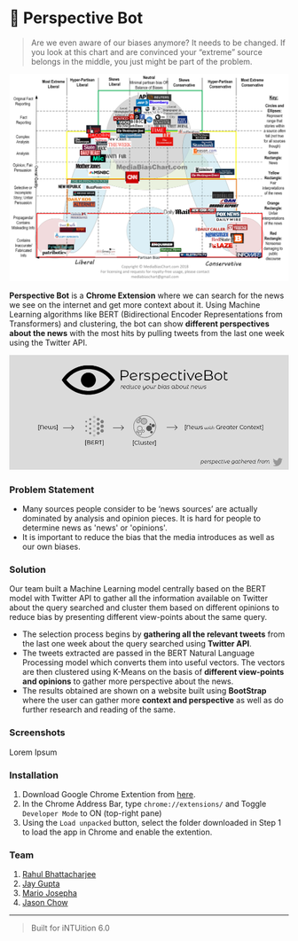 # :eyes: Perspective Bot
> Are we even aware of our biases anymore? It needs to be changed.
> If you look at this chart and are convinced your “extreme” source belongs in the middle, you just might be part of the problem.

![News Bias](news_bias.jpg)


**Perspective Bot** is a **Chrome Extension** where we can search for the news we see on the internet and get more context about it. Using Machine Learning algorithms like BERT (Bidirectional Encoder Representations from Transformers) and clustering, the bot can show **different perspectives about the news** with the most hits by pulling tweets from the last one week using the Twitter API. 

![Perspective Bot](perspectivebot.png)

### Problem Statement
* Many sources people consider to be ‘news sources’ are actually dominated by analysis and opinion pieces. It is hard for people to determine news as 'news' or 'opinions'.  
* It is important to reduce the bias that the media introduces as well as our own biases. 

### Solution
Our team built a Machine Learning model centrally based on the BERT model with Twitter API to gather all the information available on Twitter about the query searched and cluster them based on different opinions to reduce bias by presenting different view-points about the same query.  
* The selection process begins by **gathering all the relevant tweets** from the last one week about the query searched using **Twitter API**.
* The tweets extracted are passed in the BERT Natural Language Processing model which converts them into useful vectors. The vectors are then clustered using K-Means on the basis of **different view-points and opinions** to gather more perspective about the news.
* The results obtained are shown on a website built using **BootStrap** where the user can gather more **context and perspective** as well as do further research and reading of the same. 

### Screenshots
Lorem Ipsum

### Installation
1. Download Google Chrome Extention from [here](https://github.com).
2. In the Chrome Address Bar, type `chrome://extensions/` and Toggle `Developer Mode` to ON (top-right pane)
3. Using the `Load unpacked` button, select the folder downloaded in Step 1 to load the app in Chrome and enable the extention.

### Team
1. [Rahul Bhattacharjee](https://github.com/rahulbhatta)
2. [Jay Gupta](https://github.com/guptajay)
3. [Mario Josepha](https://github.com/mjosephan2)
4. [Jason Chow](https://github.com/slimechips)

---

> Built for iNTUition 6.0
